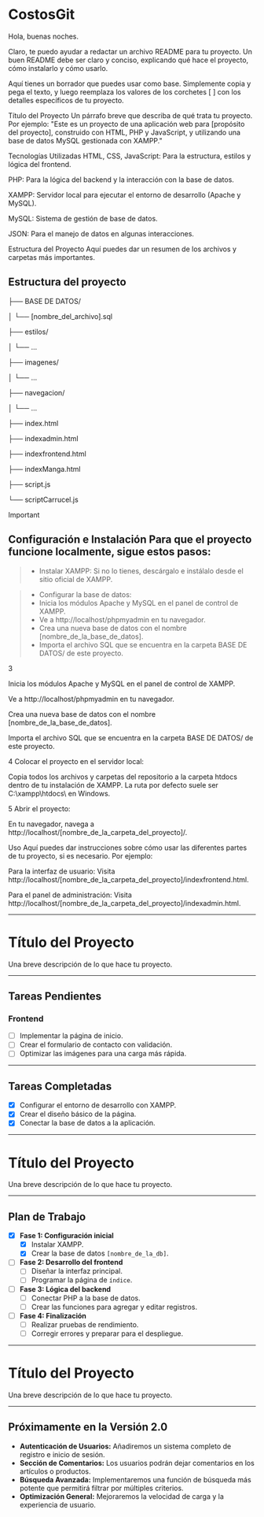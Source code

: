 # CostosGit


Hola, buenas noches.

Claro, te puedo ayudar a redactar un archivo README para tu proyecto. Un buen README debe ser claro y conciso, explicando qué hace el proyecto, cómo instalarlo y cómo usarlo.

Aquí tienes un borrador que puedes usar como base. Simplemente copia y pega el texto, y luego reemplaza los valores de los corchetes [ ] con los detalles específicos de tu proyecto.

Título del Proyecto
Un párrafo breve que describa de qué trata tu proyecto. Por ejemplo: "Este es un proyecto de una aplicación web para [propósito del proyecto], construido con HTML, PHP y JavaScript, y utilizando una base de datos MySQL gestionada con XAMPP."

Tecnologías Utilizadas
HTML, CSS, JavaScript: Para la estructura, estilos y lógica del frontend.

PHP: Para la lógica del backend y la interacción con la base de datos.

XAMPP: Servidor local para ejecutar el entorno de desarrollo (Apache y MySQL).

MySQL: Sistema de gestión de base de datos.

JSON: Para el manejo de datos en algunas interacciones.

Estructura del Proyecto
Aquí puedes dar un resumen de los archivos y carpetas más importantes.

## Estructura del proyecto
├── BASE DE DATOS/

│   └── [nombre_del_archivo].sql

├── estilos/

│   └── ...                

├── imagenes/

│   └── ...                      

├── navegacion/

│   └── ...                      

├── index.html                  

├── indexadmin.html             

├── indexfrontend.html           

├── indexManga.html              

├── script.js                    

└── scriptCarrucel.js            

> [!IMPORTANT]
> ## Configuración e Instalación Para que el proyecto funcione localmente, sigue estos pasos:

> - Instalar XAMPP: Si no lo tienes, descárgalo e instálalo desde el sitio oficial de XAMPP.

> - Configurar la base de datos:
> - Inicia los módulos Apache y MySQL en el panel de control de XAMPP.
> - Ve a http://localhost/phpmyadmin en tu navegador.
> - Crea una nueva base de datos con el nombre [nombre_de_la_base_de_datos].
> - Importa el archivo SQL que se encuentra en la carpeta BASE DE DATOS/ de este proyecto.













3 

Inicia los módulos Apache y MySQL en el panel de control de XAMPP.

Ve a http://localhost/phpmyadmin en tu navegador.

Crea una nueva base de datos con el nombre [nombre_de_la_base_de_datos].

Importa el archivo SQL que se encuentra en la carpeta BASE DE DATOS/ de este proyecto.

4 Colocar el proyecto en el servidor local:

Copia todos los archivos y carpetas del repositorio a la carpeta htdocs dentro de tu instalación de XAMPP. La ruta por defecto suele ser C:\xampp\htdocs\ en Windows.

5 Abrir el proyecto:

En tu navegador, navega a http://localhost/[nombre_de_la_carpeta_del_proyecto]/.

Uso
Aquí puedes dar instrucciones sobre cómo usar las diferentes partes de tu proyecto, si es necesario. Por ejemplo:

Para la interfaz de usuario: Visita http://localhost/[nombre_de_la_carpeta_del_proyecto]/indexfrontend.html.

Para el panel de administración: Visita http://localhost/[nombre_de_la_carpeta_del_proyecto]/indexadmin.html.


---------------------------------------------------------
# Título del Proyecto

Una breve descripción de lo que hace tu proyecto.

---

## Tareas Pendientes

### Frontend
- [ ] Implementar la página de inicio.
- [ ] Crear el formulario de contacto con validación.
- [ ] Optimizar las imágenes para una carga más rápida.
---

## Tareas Completadas

- [x] Configurar el entorno de desarrollo con XAMPP.
- [x] Crear el diseño básico de la página.
- [x] Conectar la base de datos a la aplicación.

-----------------------------------------------------------
# Título del Proyecto

Una breve descripción de lo que hace tu proyecto.

---

## Plan de Trabajo

- [x] **Fase 1: Configuración inicial**
    - [x] Instalar XAMPP.
    - [x] Crear la base de datos `[nombre_de_la_db]`.
- [ ] **Fase 2: Desarrollo del frontend**
    - [ ] Diseñar la interfaz principal.
    - [ ] Programar la página de `índice`.
- [ ] **Fase 3: Lógica del backend**
    - [ ] Conectar PHP a la base de datos.
    - [ ] Crear las funciones para agregar y editar registros.
- [ ] **Fase 4: Finalización**
    - [ ] Realizar pruebas de rendimiento.
    - [ ] Corregir errores y preparar para el despliegue.
-------------------------------------------------------------
# Título del Proyecto

Una breve descripción de lo que hace tu proyecto.

---

## Próximamente en la Versión 2.0

* **Autenticación de Usuarios:** Añadiremos un sistema completo de registro e inicio de sesión.
* **Sección de Comentarios:** Los usuarios podrán dejar comentarios en los artículos o productos.
* **Búsqueda Avanzada:** Implementaremos una función de búsqueda más potente que permitirá filtrar por múltiples criterios.
* **Optimización General:** Mejoraremos la velocidad de carga y la experiencia de usuario.


